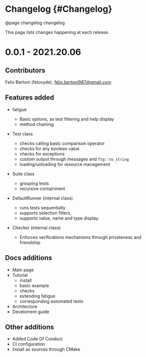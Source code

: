 <!--
Copyright 2021 Felix Bertoni

SPDX-License-Identifier: MIT
-->

# Changelog {#Changelog}

@page changelog changelog

This page lists changes happening at each release. 

# 0.0.1 - 2021.20.06

## Contributors 

Felix Bertoni (feloxyde), felix.bertoni987@gmail.com

## Features added
- fatigue 
    - Basic options, as test filtering and help display
    - method chaining

- Test class
    - checks calling basic comparison operator
    - checks for any boolean value
    - checks for exceptions
    - custom output through messages and ```ftg::to_string```
    - loading/unloading for resource management

- Suite class
    - grouping tests
    - recursive containment

- DefaultRunner (internal class)
    - runs tests sequentially
    - supports selection filters, 
    - supports value, name and type display.

- Checker (internal class) 
    - Enforces verifications mechanisms through privateness and friendship

## Docs additions
- Main page
- Tutorial 
    - install 
    - basic example
    - checks 
    - extending fatigue
    - corresponding automated tests
- Architecture 
- Develoment guide

## Other additions
- Added Code Of Conduct
- CI configuration
- Install as sources through CMake
